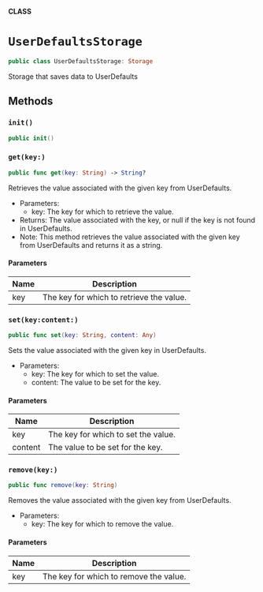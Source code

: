 **CLASS**

# `UserDefaultsStorage`

```swift
public class UserDefaultsStorage: Storage
```

Storage that saves data to UserDefaults

## Methods
### `init()`

```swift
public init()
```

### `get(key:)`

```swift
public func get(key: String) -> String?
```

Retrieves the value associated with the given key from UserDefaults.
- Parameters:
  - key: The key for which to retrieve the value.
- Returns: The value associated with the key, or null if the key is not found in UserDefaults.
- Note: This method retrieves the value associated with the given key from UserDefaults and returns it as a string.

#### Parameters

| Name | Description |
| ---- | ----------- |
| key | The key for which to retrieve the value. |

### `set(key:content:)`

```swift
public func set(key: String, content: Any)
```

Sets the value associated with the given key in UserDefaults.
- Parameters:
  - key: The key for which to set the value.
  - content: The value to be set for the key.

#### Parameters

| Name | Description |
| ---- | ----------- |
| key | The key for which to set the value. |
| content | The value to be set for the key. |

### `remove(key:)`

```swift
public func remove(key: String)
```

Removes the value associated with the given key from UserDefaults.
- Parameters:
  - key: The key for which to remove the value.

#### Parameters

| Name | Description |
| ---- | ----------- |
| key | The key for which to remove the value. |